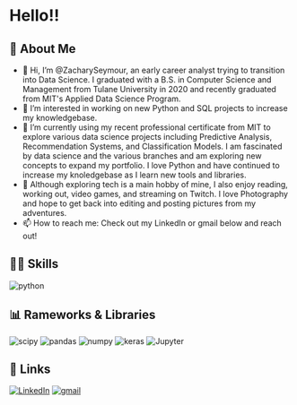 # Hello!! 

## 🤖 About Me
- 👋 Hi, I’m @ZacharySeymour, an early career analyst trying to transition into Data Science. I graduated with a B.S. in Computer Science and Management from Tulane University in 2020 and recently graduated from MIT's Applied Data Science Program. 
- 👀 I’m interested in working on new Python and SQL projects to increase my knowledgebase.
- 🌱 I’m currently using my recent professional certificate from MIT to explore various data science projects including Predictive Analysis, Recommendation Systems, and Classification Models. I am fascinated by data science and the various branches and am exploring new concepts to expand my portfolio. I love Python and have continued to increase my knoledgebase as I learn new tools and libraries. 
- 💞️ Although exploring tech is a main hobby of mine, I also enjoy reading, working out, video games, and streaming on Twitch. I love Photography and hope to get back into editing and posting pictures from my adventures. 
- 📫 How to reach me: Check out my LinkedIn or gmail below and reach out!

## 👩‍💻 Skills
![python](https://img.shields.io/badge/Python-3776AB?style=for-the-badge&logo=python&logoColor=white)

## 📊 Rameworks & Libraries
![scipy](https://img.shields.io/badge/SciPy-654FF0?style=for-the-badge&logo=SciPy&logoColor=white)
![pandas](https://img.shields.io/badge/Pandas-2C2D72?style=for-the-badge&logo=pandas&logoColor=white)
![numpy](https://img.shields.io/badge/Numpy-777BB4?style=for-the-badge&logo=numpy&logoColor=white)
![keras](https://img.shields.io/badge/Keras-D00000?style=for-the-badge&logo=Keras&logoColor=white)
![Jupyter](https://img.shields.io/badge/Jupyter-F37626.svg?&style=for-the-badge&logo=Jupyter&logoColor=white)

## 🔗 Links

[![LinkedIn](https://img.shields.io/badge/LinkedIn-0077B5?style=for-the-badge&logo=linkedin&logoColor=white)](https://www.linkedin.com/in/zachary-seymour1/)
[![gmail](https://img.shields.io/badge/Gmail-D14836?style=for-the-badge&logo=Gmail&logoColor=white)](mailto:zacharyseymour20@gmail.com)

<!---
ZacharySeymour/ZacharySeymour is a ✨ special ✨ repository because its `README.md` (this file) appears on your GitHub profile.
You can click the Preview link to take a look at your changes.
--->
